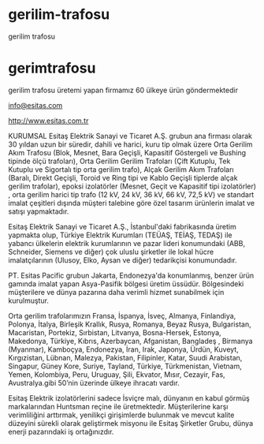 # gerilim-trafosu
gerilim trafosu

# gerimtrafosu
gerilim trafosu üretemi yapan firmamız 60 ülkeye  ürün göndermektedir

info@esitas.com 

http://www.esitas.com.tr

KURUMSAL
Esitaş Elektrik Sanayi ve Ticaret A.Ş. grubun ana firması olarak 30 yıldan uzun bir süredir, dahili ve harici, kuru tip olmak üzere Orta Gerilim Akım Trafosu (Blok, Mesnet, Bara Geçişli, Kapasitif Göstergeli ve Bushing tipinde ölçü trafoları), Orta Gerilim Gerilim Trafoları (Çift Kutuplu, Tek Kutuplu ve Sigortalı tip orta gerilim trafo), Alçak Gerilim Akım Trafoları (Baralı, Direkt Geçişli, Toroid ve Ring tipi ve Kablo Geçişli tiplerde alçak gerilim trafolar), epoksi izolatörler (Mesnet, Geçit ve Kapasitif tipi izolatörler) , orta gerilim harici tip trafo (12 kV, 24 kV, 36 kV, 66 kV, 72,5 kV)  ve standart imalat çeşitleri dışında müşteri talebine göre özel tasarım ürünlerin imalat ve satışı yapmaktadır.

Esitaş Elektrik Sanayi ve Ticaret A.Ş., İstanbul'daki fabrikasında üretim yapmakta olup, Türkiye Elektrik Kurumları (TEÜAŞ, TEİAŞ, TEDAŞ) ile yabancı ülkelerin elektrik kurumlarının ve pazar lideri konumundaki (ABB, Schneider, Siemens ve diğer) çok uluslu şirketler ile lokal hücre imalatçılarının (Ulusoy, Elko, Aysan ve diğer) tedarikçisi konumundadır.

PT. Esitas Pacific grubun Jakarta, Endonezya'da konumlanmış, benzer ürün gamında imalat yapan Asya-Pasifik bölgesi üretim üssüdür. Bölgesindeki müşterilere ve dünya pazarına daha verimli hizmet sunabilmek için kurulmuştur.

Orta gerilim trafolarımızın Fransa, İspanya, İsveç, Almanya, Finlandiya, Polonya, İtalya, Birleşik Krallık, Rusya, Romanya, Beyaz Rusya, Bulgaristan, Macaristan, Portekiz, Sırbistan, Litvanya, Bosna-Hersek, Estonya, Makedonya, Türkiye, Kıbrıs, Azerbaycan, Afganistan, Bangladeş , Birmanya (Myanmar), Kamboçya, Endonezya, İran, Irak, Japonya, Ürdün, Kuveyt, Kırgızistan, Lübnan, Malezya, Pakistan, Filipinler, Katar, Suudi Arabistan, Singapur, Güney Kore, Suriye, Tayland, Türkiye, Türkmenistan, Vietnam, Yemen, Kolombiya, Peru, Uruguay, Şili, Ekvator, Mısır, Cezayir, Fas, Avustralya.gibi 50’nin üzerinde ülkeye ihracatı vardır.

Esitaş Elektrik izolatörlerini sadece İsviçre malı, dünyanın en kabul görmüş markalarından Huntsman reçine ile üretmektedir. 
Müşterilerine karşı verimliliğini arttırmak, yenilikçi girişimlerde bulunmak ve mevcut kalite düzeyini sürekli olarak geliştirmek misyonu ile Esitaş Şirketler Grubu, dünya enerji pazarındaki iş ortağınızdır.


